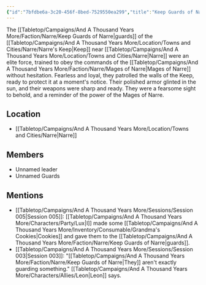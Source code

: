 ```yaml
---
{"id":"7bfdbe6a-3c20-456f-8bed-7529550ea299","title":"Keep Guards of Narre","description":"The guards of the Keep near Narre were an elite force, trained to obey the commands of the Mages of Narre without hesitation.","publish":true,"date_created":"Saturday, March 18th 2023, 10:54:20 pm","date_modified":"Friday, April 19th 2024, 6:17:29 pm","cssclasses":["mado-heading"],"path":"Tabletop/Campaigns/And A Thousand Years More/Faction/Narre/Keep Guards of Narre.md","permalink":"/tabletop/campaigns/and-a-thousand-years-more/faction/narre/keep-guards-of-narre/","PassFrontmatter":true}
---
```



The [[Tabletop/Campaigns/And A Thousand Years More/Faction/Narre/Keep Guards of Narre\|guards]] of the [[Tabletop/Campaigns/And A Thousand Years More/Location/Towns and Cities/Narre/Narre's Keep\|Keep]] near [[Tabletop/Campaigns/And A Thousand Years More/Location/Towns and Cities/Narre\|Narre]] were an elite force, trained to obey the commands of the [[Tabletop/Campaigns/And A Thousand Years More/Faction/Narre/Mages of Narre\|Mages of Narre]] without hesitation. Fearless and loyal, they patrolled the walls of the Keep, ready to protect it at a moment's notice. Their polished armor glinted in the sun, and their weapons were sharp and ready. They were a fearsome sight to behold, and a reminder of the power of the Mages of Narre.

## Location

- [[Tabletop/Campaigns/And A Thousand Years More/Location/Towns and Cities/Narre\|Narre]]

## Members

- Unnamed leader
- Unnamed Guards

## Mentions

- [[Tabletop/Campaigns/And A Thousand Years More/Sessions/Session 005\|Session 005]]: [[Tabletop/Campaigns/And A Thousand Years More/Characters/Party/Lux\|I]] made some [[Tabletop/Campaigns/And A Thousand Years More/Inventory/Consumable/Grandma's Cookies\|Cookies]] and gave them to the [[Tabletop/Campaigns/And A Thousand Years More/Faction/Narre/Keep Guards of Narre\|guards]].
- [[Tabletop/Campaigns/And A Thousand Years More/Sessions/Session 003\|Session 003]]: "[[Tabletop/Campaigns/And A Thousand Years More/Faction/Narre/Keep Guards of Narre\|They]] aren't exactly guarding something." [[Tabletop/Campaigns/And A Thousand Years More/Characters/Allies/Leon\|Leon]] says.


